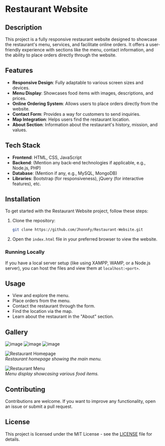 # Restaurant Website

## Description

This project is a fully responsive restaurant website designed to showcase the restaurant's menu, services, and facilitate online orders. It offers a user-friendly experience with sections like the menu, contact information, and the ability to place orders directly through the website.

## Features

- **Responsive Design**: Fully adaptable to various screen sizes and devices.
- **Menu Display**: Showcases food items with images, descriptions, and prices.
- **Online Ordering System**: Allows users to place orders directly from the website.
- **Contact Form**: Provides a way for customers to send inquiries.
- **Map Integration**: Helps users find the restaurant location.
- **About Section**: Information about the restaurant's history, mission, and values.

## Tech Stack

- **Frontend**: HTML, CSS, JavaScript
- **Backend**: (Mention any back-end technologies if applicable, e.g., Node.js, PHP)
- **Database**: (Mention if any, e.g., MySQL, MongoDB)
- **Libraries**: Bootstrap (for responsiveness), jQuery (for interactive features), etc.

## Installation

To get started with the Restaurant Website project, follow these steps:

1. Clone the repository:

    ```bash
    git clone https://github.com/JhonnFy/Restaurant-Website.git
    ```

2. Open the `index.html` file in your preferred browser to view the website.

### Running Locally

If you have a local server setup (like using XAMPP, WAMP, or a Node.js server), you can host the files and view them at `localhost:<port>`.

## Usage

- View and explore the menu.
- Place orders from the menu.
- Contact the restaurant through the form.
- Find the location via the map.
- Learn about the restaurant in the "About" section.

## Gallery
![image](https://github.com/JhonnFy/Restaurant-Website/assets/97255802/e7032a57-6025-474e-9af6-d069bbaf13c0)
![image](https://github.com/JhonnFy/Restaurant-Website/assets/97255802/e4d0a825-9766-4620-b780-792a6f780a5e)
![image](https://github.com/JhonnFy/Restaurant-Website/assets/97255802/3e996b2a-41c8-4a02-a2c0-de850c7b2c40)


![Restaurant Homepage](images/restaurant-homepage.png)  
*Restaurant homepage showing the main menu.*

![Restaurant Menu](images/restaurant-menu.png)  
*Menu display showcasing various food items.*

## Contributing

Contributions are welcome. If you want to improve any functionality, open an issue or submit a pull request.

## License

This project is licensed under the MIT License - see the [LICENSE](LICENSE) file for details.
